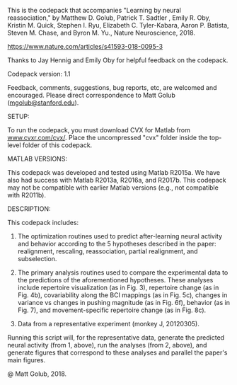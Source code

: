 This is the codepack that accompanies "Learning by neural  
reassociation," by Matthew D. Golub, Patrick T. Sadtler , Emily R. Oby, 
Kristin M. Quick, Stephen I. Ryu, Elizabeth C. Tyler-Kabara, Aaron P. 
Batista, Steven M. Chase, and Byron M. Yu., Nature Neuroscience, 2018.

https://www.nature.com/articles/s41593-018-0095-3

Thanks to Jay Hennig and Emily Oby for helpful feedback on the codepack.

Codepack version: 1.1

Feedback, comments, suggestions, bug reports, etc, are welcomed and encouraged.
Please direct correspondence to Matt Golub (mgolub@stanford.edu).

SETUP: 

To run the codepack, you must download CVX for Matlab from
www.cvxr.com/cvx/. Place the uncompressed "cvx" folder inside the
top-level folder of this codepack.

MATLAB VERSIONS:

This codepack was developed and tested using Matlab R2015a. We have also 
had success with Matlab R2013a, R2016a, and R2017b. This codepack may not 
be compatible with earlier Matlab versions (e.g., not compatible with 
R2011b).

DESCRIPTION:

This codepack includes:
1) The optimization routines used to predict after-learning neural 
activity and behavior according to the 5 hypotheses described in the 
paper: realignment, rescaling, reassociation, partial realignment, and 
subselection.

2) The primary analysis routines used to compare the experimental data to 
the predictions of the aforementioned hypotheses. These analyses include
repertoire visualization (as in Fig. 3), repertoire change (as in Fig.
4b), covariability along the BCI mappings (as in Fig. 5c), changes in 
variance vs changes in pushing magnitude (as in Fig. 6f), behavior (as in
Fig. 7), and movement-specific repertoire change (as in Fig. 8c).

3) Data from a representative experiment (monkey J, 20120305).

Running this script will, for the representative data,  generate the 
predicted neural activity (from 1, above), run the analyses (from 2, 
above), and generate figures that correspond to these analyses and 
parallel the paper's main figures.

@ Matt Golub, 2018.
